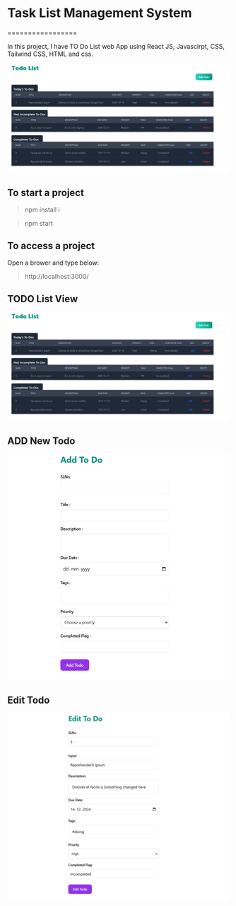 # Task List Management System

=================

In this project, I have TO Do List  web App using React JS, Javascirpt, CSS, Tailwind CSS, HTML and css.

![](https://github.com/Nikitadhonnar16/todos/blob/master/imgs/ListView.png)

## To start a project

> npm install i

> npm start

## To access a project

Open a brower and type below:

> http://localhost:3000/

## TODO List View 

![](https://github.com/Nikitadhonnar16/todos/blob/master/imgs/ListView.png)

## ADD New Todo

![](https://github.com/Nikitadhonnar16/todos/blob/master/imgs/AddTodo.png)

## Edit Todo

![](https://github.com/Nikitadhonnar16/todos/blob/master/imgs/EditTodo.png)

